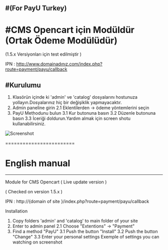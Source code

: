 ﻿#(For PayU Turkey)
------

#CMS Opencart için Modüldür (Ortak Ödeme Modülüdür)
======

(1.5.х Versiyonları için test edilmiştir )

IPN : http://www.domainadınız.com/index.php?route=payment/payu/callback

#Kurulumu
------------
1. Klasörün içinde ki 'admin' ve 'catalog' dosyalarını hostunuza yollayın.Dosyalarınız hiç bir değişiklik yapmayacaktır.
2. Admin paneline girin
2.1 Eklentilerden -> ödeme yöntemlerini seçin
3. PayU Methodunu bulun
3.1 Kur butonuna basın
3.2 Düzenle butonuna basın 
3.3 İceriği doldurun.Yardım almak için screen shotu kullanabilirsiniz.


![Screenshot][1]

========================
# English manual 
---------

Module for CMS Opencart ( Live update version )

( Checked on version 1.5.х )

IPN : http://{domain of site }/index.php?route=payment/payu/callback

Installation

1. Copy folders 'admin' and 'catalog' to main folder of your site
2. Enter to admin panel
2.1 Choose  "Extentions" -> "Payment"
3. Find a method "PayU" 
3.1 Push the button  "Install" 
3.2 Push the button "Change"
3.3 Enter your personal settings
Exemple of settings you can watching on screenshot


[1]: https://raw.github.com/PayUDevCenter/Opencart-1.5-for-Turkey/master/screenshot.png

